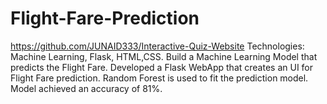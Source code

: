 # Flight-Fare-Prediction
https://github.com/JUNAID333/Interactive-Quiz-Website
Technologies: Machine Learning, Flask, HTML,CSS.
Build a Machine Learning Model that predicts the Flight Fare.
Developed a Flask WebApp that creates an UI for Flight Fare prediction.
Random Forest is used to fit the prediction model. 
Model achieved an accuracy of 81%.
